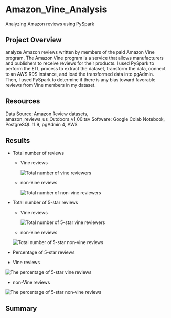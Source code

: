 # Amazon_Vine_Analysis
Analyzing Amazon reviews using PySpark

## Project Overview

analyze Amazon reviews written by members of the paid Amazon Vine program. The Amazon Vine program is a service that allows manufacturers and publishers to receive reviews for their products. I used PySpark to perform the ETL process to extract the dataset, transform the data, connect to an AWS RDS instance, and load the transformed data into pgAdmin.
Then, I used PySpark to determine if there is any bias toward favorable reviews from Vine members in my dataset.

## Resources

Data Source: Amazon Review datasets, amazon_reviews_us_Outdoors_v1_00.tsv
Software: Google Colab Notebook, PostgreSQL 11.9, pgAdmin 4, AWS

## Results

 - Total number of reviews
 
   - Vine reviews
   
   
     ![Total number of vine reviewers](https://user-images.githubusercontent.com/71282697/105655089-431b1e00-5e74-11eb-932a-1144a96004f6.png)

   - non-Vine reviews
   
 
     ![Total number of non-vine reviewers](https://user-images.githubusercontent.com/71282697/105655175-6ba31800-5e74-11eb-92f2-3b88d6fda77b.png)
 
 
 - Total number of 5-star reviews
 
   - Vine reviews
   
  
     ![Total number of 5-star vine reviewers](https://user-images.githubusercontent.com/71282697/105655243-8d040400-5e74-11eb-9c98-1b49da03666c.png)
     
     
    - non-Vine reviews
  
  
     ![Total number of 5-star non-vine reviews](https://user-images.githubusercontent.com/71282697/105655318-b6bd2b00-5e74-11eb-950e-e5fb519494ee.png)
     
  
  - Percentage of 5-star reviews
  
   - Vine reviews
   
   ![The percentage of 5-star vine reviews](https://user-images.githubusercontent.com/71282697/105655455-ee2bd780-5e74-11eb-9f7e-35a9477b6e50.png)
   
   - non-Vine reviews
   
   ![The percentage of 5-star non-vine reviews](https://user-images.githubusercontent.com/71282697/105655599-2f23ec00-5e75-11eb-9cac-f9e2a612deae.png)
   
   
   ## Summary
 
 
